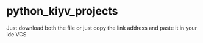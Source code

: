 # python_kiyv_projects

Just download both the file or just copy the link address and paste it in your ide VCS
